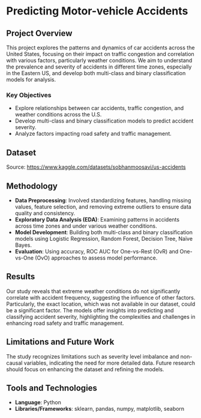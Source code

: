 # Predicting Motor-vehicle Accidents

## Project Overview
This project explores the patterns and dynamics of car accidents across the United States, focusing on their impact on traffic congestion and correlation with various factors, particularly weather conditions. We aim to understand the prevalence and severity of accidents in different time zones, especially in the Eastern US, and develop both multi-class and binary classification models for analysis.

### Key Objectives
- Explore relationships between car accidents, traffic congestion, and weather conditions across the U.S.
- Develop multi-class and binary classification models to predict accident severity.
- Analyze factors impacting road safety and traffic management.

## Dataset
Source: https://www.kaggle.com/datasets/sobhanmoosavi/us-accidents

## Methodology
- **Data Preprocessing**: Involved standardizing features, handling missing values, feature selection, and removing extreme outliers to ensure data quality and consistency.
- **Exploratory Data Analysis (EDA)**: Examining patterns in accidents across time zones and under various weather conditions.
- **Model Development**: Building both multi-class and binary classification models using Logistic Regression, Random Forest, Decision Tree, Naïve Bayes.
- **Evaluation**: Using accuracy, ROC AUC for One-vs-Rest (OvR) and One-vs-One (OvO) approaches to assess model performance.

## Results
Our study reveals that extreme weather conditions do not significantly correlate with accident frequency, suggesting the influence of other factors. Particularly, the exact location, which was not available in our dataset, could be a significant factor. The models offer insights into predicting and classifying accident severity, highlighting the complexities and challenges in enhancing road safety and traffic management.
## Limitations and Future Work
The study recognizes limitations such as severity level imbalance and non-causal variables, indicating the need for more detailed data. Future research should focus on enhancing the dataset and refining the models.

## Tools and Technologies
- **Language**: Python
- **Libraries/Frameworks**: sklearn, pandas, numpy, matplotlib, seaborn
